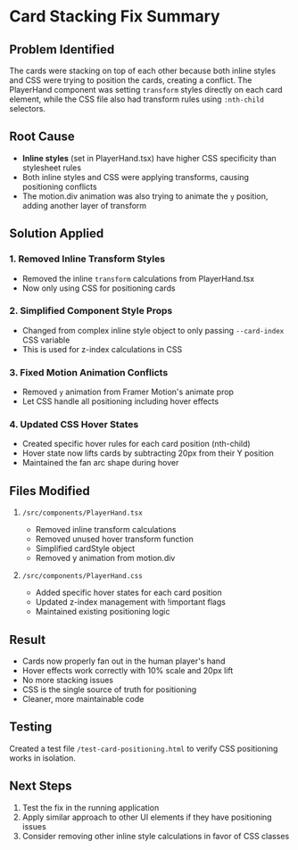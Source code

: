 # Card Stacking Fix Summary

## Problem Identified
The cards were stacking on top of each other because both inline styles and CSS were trying to position the cards, creating a conflict. The PlayerHand component was setting `transform` styles directly on each card element, while the CSS file also had transform rules using `:nth-child` selectors.

## Root Cause
- **Inline styles** (set in PlayerHand.tsx) have higher CSS specificity than stylesheet rules
- Both inline styles and CSS were applying transforms, causing positioning conflicts
- The motion.div animation was also trying to animate the `y` position, adding another layer of transform

## Solution Applied

### 1. Removed Inline Transform Styles
- Removed the inline `transform` calculations from PlayerHand.tsx
- Now only using CSS for positioning cards

### 2. Simplified Component Style Props
- Changed from complex inline style object to only passing `--card-index` CSS variable
- This is used for z-index calculations in CSS

### 3. Fixed Motion Animation Conflicts
- Removed `y` animation from Framer Motion's animate prop
- Let CSS handle all positioning including hover effects

### 4. Updated CSS Hover States
- Created specific hover rules for each card position (nth-child)
- Hover state now lifts cards by subtracting 20px from their Y position
- Maintained the fan arc shape during hover

## Files Modified
1. `/src/components/PlayerHand.tsx`
   - Removed inline transform calculations
   - Removed unused hover transform function
   - Simplified cardStyle object
   - Removed y animation from motion.div

2. `/src/components/PlayerHand.css`
   - Added specific hover states for each card position
   - Updated z-index management with !important flags
   - Maintained existing positioning logic

## Result
- Cards now properly fan out in the human player's hand
- Hover effects work correctly with 10% scale and 20px lift
- No more stacking issues
- CSS is the single source of truth for positioning
- Cleaner, more maintainable code

## Testing
Created a test file `/test-card-positioning.html` to verify CSS positioning works in isolation.

## Next Steps
1. Test the fix in the running application
2. Apply similar approach to other UI elements if they have positioning issues
3. Consider removing other inline style calculations in favor of CSS classes